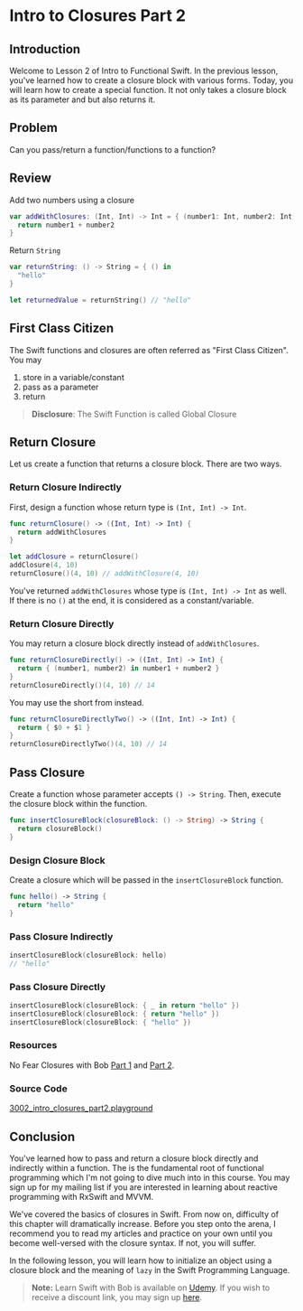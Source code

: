 # Intro to Closures Part 2
## Introduction
Welcome to Lesson 2 of Intro to Functional Swift. In the previous lesson, you've learned how to create a closure block with various forms. Today, you will learn how to create a special function. It not only takes a closure block as its parameter and but also returns it.

## Problem
Can you pass/return a function/functions to a function?

## Review
Add two numbers using a closure

```swift
var addWithClosures: (Int, Int) -> Int = { (number1: Int, number2: Int) in
  return number1 + number2
}
```

Return `String`

```swift
var returnString: () -> String = { () in
  "hello"
}

let returnedValue = returnString() // "hello"
```

## First Class Citizen
The Swift functions and closures are often referred as "First Class Citizen". You may

  1. store in a variable/constant
  2. pass as a parameter
  3. return

> **Disclosure**: The Swift Function is called Global Closure

## Return Closure
Let us create a function that returns a closure block. There are two ways.

### Return Closure Indirectly
First, design a function whose return type is `(Int, Int) -> Int`.

```swift
func returnClosure() -> ((Int, Int) -> Int) {
  return addWithClosures
}

let addClosure = returnClosure()
addClosure(4, 10)
returnClosure()(4, 10) // addWithClosure(4, 10)
```

You've returned `addWithClosures` whose type is `(Int, Int) -> Int` as well.  If there is no `()` at the end, it is considered as a constant/variable.

### Return Closure Directly
You may return a closure block directly instead of `addWithClosures`.

```swift
func returnClosureDirectly() -> ((Int, Int) -> Int) {
  return { (number1, number2) in number1 + number2 }
}
returnClosureDirectly()(4, 10) // 14
```

You may use the short from instead.

```swift
func returnClosureDirectlyTwo() -> ((Int, Int) -> Int) {
  return { $0 + $1 }
}
returnClosureDirectlyTwo()(4, 10) // 14
```

## Pass Closure
Create a function whose parameter accepts `() -> String`. Then, execute the closure block within the function.

```swift
func insertClosureBlock(closureBlock: () -> String) -> String {
  return closureBlock()
}
```

### Design Closure Block
Create a closure which will be passed in the `insertClosureBlock` function.

```swift
func hello() -> String {
  return "hello"
}
```

### Pass Closure Indirectly
```swift
insertClosureBlock(closureBlock: hello)
// "hello"
```

### Pass Closure Directly
```swift
insertClosureBlock(closureBlock: { _ in return "hello" })
insertClosureBlock(closureBlock: { return "hello" })
insertClosureBlock(closureBlock: { "hello" })
```

### Resources
No Fear Closures with Bob [Part 1](https://medium.com/ios-geek-community/no-fear-closure-in-swift-3-with-bob-72a10577c564#.m832h4jppz) and [Part 2](https://medium.com/ios-geek-community/no-fear-closure-in-swift-3-with-bob-72a10577c564#.m832h4jpp).

### Source Code
[3002_intro_closures_part2.playground](https://www.dropbox.com/sh/9otg5tvwsu6v4tu/AACZbraHNlnvc39Vppz7Rcdsa?dl=0)

## Conclusion
You've learned how to pass and return a closure block directly and indirectly within a function. The is the fundamental root of functional programming which I'm not going to dive much into in this course. You may sign up for my mailing list if you are interested in learning about reactive programming with RxSwift and MVVM.

We've covered the basics of closures in Swift. From now on, difficulty of this chapter will dramatically increase. Before you step onto the arena, I recommend you to read my articles and practice on your own until you become well-versed with the closure syntax. If not, you will suffer.

In the following lesson, you will learn how to initialize an object using a closure block and the meaning of `lazy` in the Swift Programming Language.

> **Note:** Learn Swift with Bob is available on [Udemy](https://udemy.com/learn-swift-with-bob/). If you wish to receive a discount link, you may sign up [here](https://goo.gl/RR4K27).

